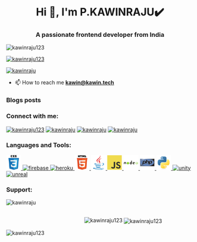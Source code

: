 <h1 align="center">Hi 👋, I'm P.KAWINRAJU✔️</h1>
<h3 align="center">A passionate frontend developer from India</h3>

<p align="left"> <img src="https://komarev.com/ghpvc/?username=kawinraju123&label=Profile%20views&color=0e75b6&style=flat" alt="kawinraju123" /> </p>

<p align="left"> <a href="https://github.com/ryo-ma/github-profile-trophy"><img src="https://github-profile-trophy.vercel.app/?username=kawinraju123" alt="kawinraju123" /></a> </p>

<p align="left"> <a href="https://twitter.com/kawinraju" target="blank"><img src="https://img.shields.io/twitter/follow/kawinraju?logo=twitter&style=for-the-badge" alt="kawinraju" /></a> </p>

- 📫 How to reach me **kawin@kawin.tech**

### Blogs posts
<!-- BLOG-POST-LIST:START -->
<!-- BLOG-POST-LIST:END -->

<h3 align="left">Connect with me:</h3>
<p align="left">
<a href="https://codepen.io/kawinraju123" target="blank"><img align="center" src="https://raw.githubusercontent.com/rahuldkjain/github-profile-readme-generator/master/src/images/icons/Social/codepen.svg" alt="kawinraju123" height="30" width="40" /></a>
<a href="https://dev.to/kawinraju" target="blank"><img align="center" src="https://raw.githubusercontent.com/rahuldkjain/github-profile-readme-generator/master/src/images/icons/Social/devto.svg" alt="kawinraju" height="30" width="40" /></a>
<a href="https://twitter.com/kawinraju" target="blank"><img align="center" src="https://raw.githubusercontent.com/rahuldkjain/github-profile-readme-generator/master/src/images/icons/Social/twitter.svg" alt="kawinraju" height="30" width="40" /></a>
<a href="https://www.hackerrank.com/kawinraju" target="blank"><img align="center" src="https://raw.githubusercontent.com/rahuldkjain/github-profile-readme-generator/master/src/images/icons/Social/hackerrank.svg" alt="kawinraju" height="30" width="40" /></a>
</p>

<h3 align="left">Languages and Tools:</h3>
<p align="left"> <a href="https://www.w3schools.com/css/" target="_blank" rel="noreferrer"> <img src="https://raw.githubusercontent.com/devicons/devicon/master/icons/css3/css3-original-wordmark.svg" alt="css3" width="40" height="40"/> </a> <a href="https://firebase.google.com/" target="_blank" rel="noreferrer"> <img src="https://www.vectorlogo.zone/logos/firebase/firebase-icon.svg" alt="firebase" width="40" height="40"/> </a> <a href="https://heroku.com" target="_blank" rel="noreferrer"> <img src="https://www.vectorlogo.zone/logos/heroku/heroku-icon.svg" alt="heroku" width="40" height="40"/> </a> <a href="https://www.w3.org/html/" target="_blank" rel="noreferrer"> <img src="https://raw.githubusercontent.com/devicons/devicon/master/icons/html5/html5-original-wordmark.svg" alt="html5" width="40" height="40"/> </a> <a href="https://www.java.com" target="_blank" rel="noreferrer"> <img src="https://raw.githubusercontent.com/devicons/devicon/master/icons/java/java-original.svg" alt="java" width="40" height="40"/> </a> <a href="https://developer.mozilla.org/en-US/docs/Web/JavaScript" target="_blank" rel="noreferrer"> <img src="https://raw.githubusercontent.com/devicons/devicon/master/icons/javascript/javascript-original.svg" alt="javascript" width="40" height="40"/> </a> <a href="https://nodejs.org" target="_blank" rel="noreferrer"> <img src="https://raw.githubusercontent.com/devicons/devicon/master/icons/nodejs/nodejs-original-wordmark.svg" alt="nodejs" width="40" height="40"/> </a> <a href="https://www.php.net" target="_blank" rel="noreferrer"> <img src="https://raw.githubusercontent.com/devicons/devicon/master/icons/php/php-original.svg" alt="php" width="40" height="40"/> </a> <a href="https://www.python.org" target="_blank" rel="noreferrer"> <img src="https://raw.githubusercontent.com/devicons/devicon/master/icons/python/python-original.svg" alt="python" width="40" height="40"/> </a> <a href="https://unity.com/" target="_blank" rel="noreferrer"> <img src="https://www.vectorlogo.zone/logos/unity3d/unity3d-icon.svg" alt="unity" width="40" height="40"/> </a> <a href="https://unrealengine.com/" target="_blank" rel="noreferrer"> <img src="https://raw.githubusercontent.com/kenangundogan/fontisto/036b7eca71aab1bef8e6a0518f7329f13ed62f6b/icons/svg/brand/unreal-engine.svg" alt="unreal" width="40" height="40"/> </a> </p>

<h3 align="left">Support:</h3>
<p><a href="https://www.buymeacoffee.com/kawinraju"> <img align="left" src="https://cdn.buymeacoffee.com/buttons/v2/default-yellow.png" height="50" width="210" alt="kawinraju" /></a></p><br><br>

<p><img align="left" src="https://github-readme-stats.vercel.app/api/top-langs?username=kawinraju123&show_icons=true&locale=en&layout=compact" alt="kawinraju123" /></p>

<p>&nbsp;<img align="center" src="https://github-readme-stats.vercel.app/api?username=kawinraju123&show_icons=true&locale=en" alt="kawinraju123" /></p>

<p><img align="center" src="https://github-readme-streak-stats.herokuapp.com/?user=kawinraju123&" alt="kawinraju123" /></p>
